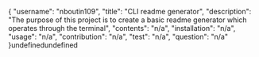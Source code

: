 {
	"username": "nboutin109",
	"title": "CLI readme generator",
	"description": "The purpose of this project is to create a basic readme generator which operates through the terminal",
	"contents": "n/a",
	"installation": "n/a",
	"usage": "n/a",
	"contribution": "n/a",
	"test": "n/a",
	"question": "n/a"
}undefinedundefined